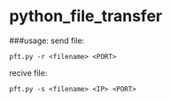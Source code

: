 # python_file_transfer

###usage:
send file:
```
pft.py -r <filename> <PORT>
```
recive file:
```
pft.py -s <filename> <IP> <PORT>
```
